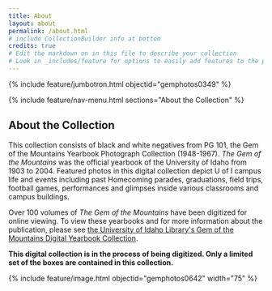```yaml
---
title: About
layout: about
permalink: /about.html
# include CollectionBuilder info at bottom
credits: true
# Edit the markdown on in this file to describe your collection
# Look in _includes/feature for options to easily add features to the page
---
```


{% include feature/jumbotron.html objectid="gemphotos0349" %} 

{% include feature/nav-menu.html sections="About the Collection" %}

## About the Collection

This collection consists of black and white negatives from PG 101, the Gem of the Mountains Yearbook Photograph Collection (1948-1967). *The Gem of the Mountains* was the official yearbook of the University of Idaho from 1903 to 2004. Featured photos in this digital collection depict U of I campus life and events including past Homecoming parades, graduations, field trips, football games, performances and glimpses inside various classrooms and campus buildings. 

Over 100 volumes of *The Gem of the Mountains* have been digitized for online viewing. To view these yearbooks and for more information about the publication, please see [the University of Idaho Library's Gem of the Mountains Digital Yearbook Collection](https://www.lib.uidaho.edu/digital/gem/index.html).

**This digital collection is in the process of being digitized. Only a limited set of the boxes are contained in this collection.**


{% include feature/image.html objectid="gemphotos0642" width="75" %} 

